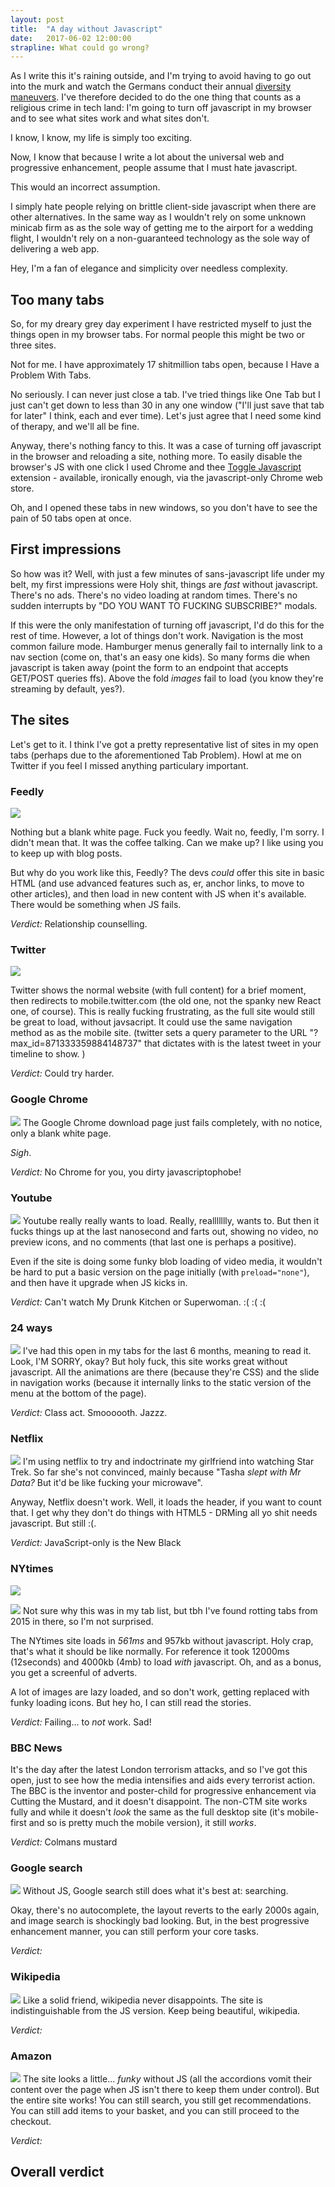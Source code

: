 ```yaml
---
layout: post
title:  "A day without Javascript"
date:   2017-06-02 12:00:00
strapline: What could go wrong?
---
```


As I write this it's raining outside, and I'm trying to avoid having to go out into the murk and watch the Germans conduct their annual [diversity maneuvers](http://www.karneval-berlin.de/en/). I've therefore decided to do the one thing that counts as a religious crime in tech land: I'm going to turn off javascript in my browser and to see what sites work and what sites don't. 

I know, I know, my life is simply too exciting.

Now, I know that because I write a lot about the universal web and progressive enhancement, people assume that I must hate javascript. 

This would an incorrect assumption. 

I simply hate people relying on brittle client-side javascript when there are other alternatives. In the same way as I  wouldn't rely on some unknown minicab firm as as the sole way of getting me to the airport for a wedding flight, I wouldn't rely on a non-guaranteed technology as the sole way of delivering a web app.

Hey, I'm a fan of elegance and simplicity over needless complexity.

## Too many tabs
So, for my dreary grey day experiment I have restricted myself to just the things open in my browser tabs. For normal people this might be two or three sites. 

Not for me. I have approximately 17 shitmillion tabs open, because I Have a Problem With Tabs.

No seriously. I can never just close a tab. I've tried things like One Tab but I just can't get down to less than 30 in any one window ("I'll just save that tab for later" I think, each and ever time). Let's just agree that I need some kind of therapy, and we'll all be fine. 

Anyway, there's nothing fancy to this. It was a case of turning off javascript in the browser and reloading a site, nothing more. To easily disable the browser's JS with one click I used Chrome and thee [Toggle Javascript](https://chrome.google.com/webstore/detail/toggle-javascript/cidlcjdalomndpeagkjpnefhljffbnlo) extension - available, ironically enough, via the javascript-only Chrome web store. 

Oh, and I opened these tabs in new windows, so you don't have to see the pain of 50 tabs open at once.

## First impressions

So how was it? Well, with just a few minutes of sans-javascript life under my belt, my first impressions were Holy shit, things are _fast_ without javascript. There's no ads. There's no video loading at random times. There's no sudden interrupts by "DO YOU WANT TO FUCKING SUBSCRIBE?" modals.

If this were the only manifestation of turning off javascript, I'd do this for the rest of time. However, a lot of things don't work. Navigation is the most common failure mode. Hamburger menus generally fail to internally link to a nav section (come on, that's an easy one kids). So many forms die when javascript is taken away (point the form to an endpoint that accepts GET/POST queries ffs). Above the fold _images_ fail to load (you know they're streaming by default, yes?).

## The sites

Let's get to it. I think I've got a pretty representative list of sites in my open tabs (perhaps due to the aforementioned Tab Problem). Howl at me on Twitter if you feel I missed anything particulary important.

### Feedly
![](/images/posts/a-day-without-javascript/feedly.png)

Nothing but a blank white page. Fuck you feedly. Wait no, feedly, I'm sorry. I didn't mean that. It was the coffee talking. Can we make up? I like using you to keep up with blog posts.

But why do you work like this, Feedly? The devs _could_ offer this site in basic HTML (and use advanced features such as, er, anchor links, to move to other articles), and then load in new content with JS when it's available. There would be something when JS fails.

*Verdict:* Relationship counselling.

### Twitter
![](/images/posts/a-day-without-javascript/twitter.png)

Twitter shows the normal website (with full content) for a brief moment, then redirects to mobile.twitter.com (the old one, not the spanky new React one, of course). This is really fucking frustrating, as the full site would still be great to load, without javsacript. It could use the same navigation method as as the mobile site. (twitter sets a  query parameter to the URL "?max_id=871333359884148737" that dictates with is the latest tweet in your timeline to show. )

*Verdict:* Could try harder.

### Google Chrome
![](/images/posts/a-day-without-javascript/chrome_download.png)
The Google Chrome download page just fails completely, with no notice, only a blank white page.

_Sigh_.

*Verdict:* No Chrome for you, you dirty javascriptophobe!

### Youtube
![](/images/posts/a-day-without-javascript/youtube.png)
Youtube really really wants to load. Really, reallllllly, wants to. But then it fucks things up at the last nanosecond and farts out, showing no video, no preview icons, and no comments (that last one is perhaps a positive). 

Even if the site is doing some funky blob loading of video media, it wouldn't be hard to put a basic version on the page initially (with `preload="none"`), and then have it upgrade when JS kicks in.

*Verdict:* Can't watch My Drunk Kitchen or Superwoman. :( :( :(

### 24 ways
![](/images/posts/a-day-without-javascript/24ways.png)
I've had this open in my tabs for the last 6 months, meaning to read it. Look, I'M SORRY, okay? But holy fuck, this site works great without javascript. All the animations are there (because they're CSS) and the slide in navigation works (because it internally links to the static version of the menu at the bottom of the page).

*Verdict:* Class act. Smoooooth. Jazzz.

### Netflix
![](/images/posts/a-day-without-javascript/netflix.png)
I'm using netflix to try and indoctrinate my girlfriend into watching Star Trek. So far she's not convinced, mainly because "Tasha _slept with Mr Data?_ But it'd be like fucking your microwave". 

Anyway, Netflix doesn't work. Well, it loads the header, if you want to count that. I get why they don't do things with HTML5 - DRMing all yo shit needs javascript. But still :(.

*Verdict:* JavaScript-only is the New Black

### NYtimes
![](/images/posts/a-day-without-javascript/nytimes_with_js.png)

![](/images/posts/a-day-without-javascript/nytimes_sans_js.png)
Not sure why this was in my tab list, but tbh I've found rotting tabs from 2015 in there, so I'm not surprised. 

The NYtimes site loads in _561ms_ and 957kb without javascript. Holy crap, that's what it should be like normally. For reference it took 12000ms (12seconds) and 4000kb (4mb) to load _with_ javascript. Oh, and as a bonus, you get a screenful of adverts. 

A lot of images are lazy loaded, and so don't work, getting replaced with funky loading icons. But hey ho, I can still read the stories.

*Verdict:* Failing... to _not_ work. Sad!

### BBC News
It's the day after the latest London terrorism attacks, and so I've got this open, just to see how the media intensifies and aids every terrorist action. The BBC is the inventor and poster-child for progressive enhancement via Cutting the Mustard, and it doesn't disappoint. The non-CTM site works fully and while it doesn't _look_ the same as the full desktop site (it's mobile-first and so is pretty much the mobile version), it still _works_.

*Verdict:* Colmans mustard

### Google search
![](/images/posts/a-day-without-javascript/google.png)
Without JS, Google search still does what it's best at: searching. 

Okay, there's no autocomplete, the layout reverts to  the early 2000s again, and image search is shockingly bad looking. But, in the best progressive enhancement manner, you can still perform your core tasks.

*Verdict:* 

### Wikipedia
![](/images/posts/a-day-without-javascript/wikipedia.png)
Like a solid friend, wikipedia never disappoints. The site is indistinguishable from the JS version. Keep being beautiful, wikipedia.

*Verdict:*


### Amazon
![](/images/posts/a-day-without-javascript/amazon.png)
The site looks a little... _funky_ without JS (all the accordions vomit their content over the page when JS isn't there to keep them under control). But the entire site works! You can still search, you still get recommendations. You can still add items to your basket, and you can still proceed to the checkout.

*Verdict:*

## Overall verdict

